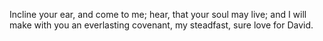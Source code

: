 Incline your ear, and come to me; hear, that your soul may live; and I will make with you an everlasting covenant, my steadfast, sure love for David.
